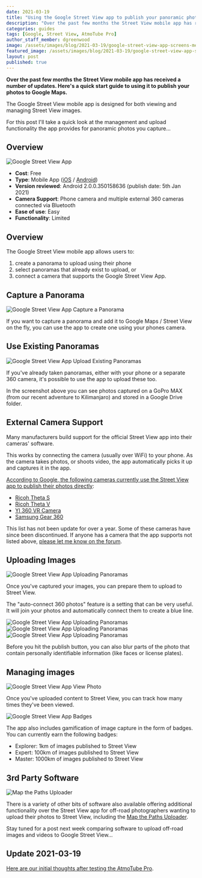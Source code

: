 ```yaml
---
date: 2021-03-19
title: "Using the Google Street View app to publish your panoramic photos"
description: "Over the past few months the Street View mobile app has received a number of updates. Here's a quick start guide to using it to publish your photos to Google Maps."
categories: guides
tags: [Google, Street View, AtmoTube Pro]
author_staff_member: dgreenwood
image: /assets/images/blog/2021-03-19/google-street-view-app-screens-meta.jpg
featured_image: /assets/images/blog/2021-03-19/google-street-view-app-screens-sm.jpg
layout: post
published: true
---
```


**Over the past few months the Street View mobile app has received a number of updates. Here's a quick start guide to using it to publish your photos to Google Maps.**

The Google Street View mobile app is designed for both viewing and managing Street View images.

For this post I'll take a quick look at the management and upload functionality the app provides for panoramic photos you capture...

## Overview

<img class="img-fluid" src="/assets/images/blog/2021-03-19/google-street-view-app.png" alt="Google Street View App" title="Google Street View App" />

* **Cost**: Free
* **Type**: Mobile App ([iOS](https://apps.apple.com/gb/app/google-street-view/id904418768) / [Android](https://play.google.com/store/apps/details?id=com.google.android.street&hl=en_GB&gl=US))
* **Version reviewed**: Android 2.0.0.350158636 (publish date: 5th Jan 2021)
* **Camera Support**: Phone camera and multiple external 360 cameras connected via Bluetooth
* **Ease of use**: Easy
* **Functionality**: Limited

## Overview

The Google Street View mobile app allows users to:

1. create a panorama to upload using their phone
2. select panoramas that already exist to upload, or
3. connect a camera that supports the Google Street View App.

## Capture a Panorama

<img class="img-fluid" src="/assets/images/blog/2021-03-19/google-street-view-app-capture.png" alt="Google Street View App Capture a Panorama" title="Google Street View App Capture a Panorama" />

If you want to capture a panorama and add it to Google Maps / Street View on the fly, you can use the app to create one using your phones camera.

## Use Existing Panoramas

<img class="img-fluid" src="/assets/images/blog/2021-03-19/google-street-view-app-select-photos.png" alt="Google Street View App Upload Existing Panoramas" title="Google Street View App Upload Existing Panoramas" />

If you've already taken panoramas, either with your phone or a separate 360 camera, it's possible to use the app to upload these too.

In the screenshot above you can see photos captured on a GoPro MAX (from our recent adventure to Kilimanjaro) and stored in a Google Drive folder. 

## External Camera Support

Many manufacturers build support for the official Street View app into their cameras' software.

This works by connecting the camera (usually over WiFi) to your phone. As the camera takes photos, or shoots video, the app automatically picks it up and captures it in the app.
 
[According to Google, the following cameras currently use the Street View app to publish their photos directly](https://support.google.com/maps/answer/6281877?hl=en-GB):

* [Ricoh Theta S](https://support.google.com/maps/answer/6281877?hl=en-GB#zippy=%2Cricoh-theta-s)
* [Ricoh Theta V](https://support.google.com/maps/answer/6281877?hl=en-GB#zippy=%2Cricoh-theta-v)
* [YI 360 VR Camera](https://support.google.com/maps/answer/6281877?hl=en-GB#zippy=%2Cyi-vr-camera)
* [Samsung Gear 360](https://support.google.com/maps/answer/6281877?hl=en-GB#zippy=%2Csamsung-gear)

This list has not been update for over a year. Some of these cameras have since been discontinued. If anyone has a camera that the app supports not listed above, [please let me know on the forum](https://campfire.trekview.org/t/using-the-google-street-view-app-to-publish-your-panoramic-photos/552).

## Uploading Images

<img class="img-fluid" src="/assets/images/blog/2021-03-19/google-street-view-app-publish-0.png" alt="Google Street View App Uploading Panoramas" title="Google Street View App Uploading Panoramas" />

Once you've captured your images, you can prepare them to upload to Street View.

The "auto-connect 360 photos" feature is a setting that can be very useful. It will join your photos and automatically connect them to create a blue line.

<img class="img-fluid" src="/assets/images/blog/2021-03-19/google-street-view-app-publish-1.png" alt="Google Street View App Uploading Panoramas" title="Google Street View App Uploading Panoramas" />

<img class="img-fluid" src="/assets/images/blog/2021-03-19/google-street-view-app-publish-2.png" alt="Google Street View App Uploading Panoramas" title="Google Street View App Uploading Panoramas" />

<img class="img-fluid" src="/assets/images/blog/2021-03-19/google-street-view-app-publish-3.png" alt="Google Street View App Uploading Panoramas" title="Google Street View App Uploading Panoramas" />

Before you hit the publish button, you can also blur parts of the photo that contain personally identifiable information (like faces or license plates).

## Managing images

<img class="img-fluid" src="/assets/images/blog/2021-03-19/google-street-view-app-view.png" alt="Google Street View App View Photo" title="Google Street View App View Photo" />

Once you've uploaded content to Street View, you can track how many times they've been viewed.

<img class="img-fluid" src="/assets/images/blog/2021-03-19/google-street-view-app-badges.png" alt="Google Street View App Badges" title="Google Street View App Badges" />

The app also includes gamification of image capture in the form of badges. You can currently earn the following badges:

* Explorer: 1km of images published to Street View
* Expert: 100km of images published to Street View
* Master: 1000km of images published to Street View 

## 3rd Party Software

<img class="img-fluid" src="/assets/images/blog/2021-03-19/mtpu-screenshot.jpg" alt="Map the Paths Uploader" title="Map the Paths Uploader" />

There is a variety of other bits of software also available offering additional functionality over the Street View app for off-road photographers wanting to upload their photos to Street View, including the [Map the Paths Uploader](https://www.mapthepaths.com/uploader).

Stay tuned for a post next week comparing software to upload off-road images and videos to Google Street View...

## Update 2021-03-19

[Here are our initial thoughts after testing the AtmoTube Pro](/blog/2021/software-upload-panoramas-street-view).